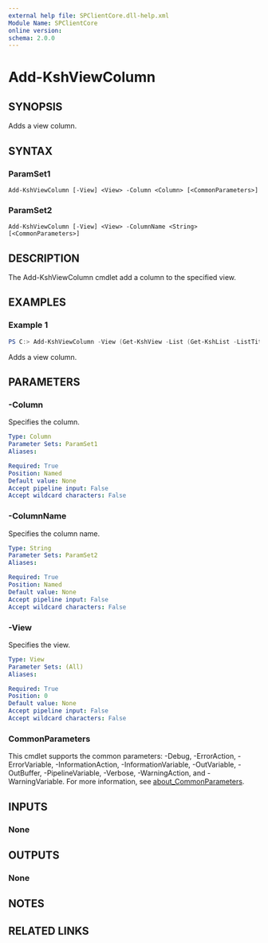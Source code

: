 ```yaml
---
external help file: SPClientCore.dll-help.xml
Module Name: SPClientCore
online version:
schema: 2.0.0
---
```


# Add-KshViewColumn

## SYNOPSIS
Adds a view column.

## SYNTAX

### ParamSet1
```
Add-KshViewColumn [-View] <View> -Column <Column> [<CommonParameters>]
```

### ParamSet2
```
Add-KshViewColumn [-View] <View> -ColumnName <String> [<CommonParameters>]
```

## DESCRIPTION
The Add-KshViewColumn cmdlet add a column to the specified view.

## EXAMPLES

### Example 1
```powershell
PS C:> Add-KshViewColumn -View (Get-KshView -List (Get-KshList -ListTitle 'Announcements') -ViewTitle 'My Items') -Column (Get-KshColumn -List (Get-KshList -ListTitle 'Announcements') -ColumnName 'Remarks')
```

Adds a view column.

## PARAMETERS

### -Column
Specifies the column.

```yaml
Type: Column
Parameter Sets: ParamSet1
Aliases:

Required: True
Position: Named
Default value: None
Accept pipeline input: False
Accept wildcard characters: False
```

### -ColumnName
Specifies the column name.

```yaml
Type: String
Parameter Sets: ParamSet2
Aliases:

Required: True
Position: Named
Default value: None
Accept pipeline input: False
Accept wildcard characters: False
```

### -View
Specifies the view.

```yaml
Type: View
Parameter Sets: (All)
Aliases:

Required: True
Position: 0
Default value: None
Accept pipeline input: False
Accept wildcard characters: False
```

### CommonParameters
This cmdlet supports the common parameters: -Debug, -ErrorAction, -ErrorVariable, -InformationAction, -InformationVariable, -OutVariable, -OutBuffer, -PipelineVariable, -Verbose, -WarningAction, and -WarningVariable. For more information, see [about_CommonParameters](http://go.microsoft.com/fwlink/?LinkID=113216).

## INPUTS

### None

## OUTPUTS

### None

## NOTES

## RELATED LINKS
